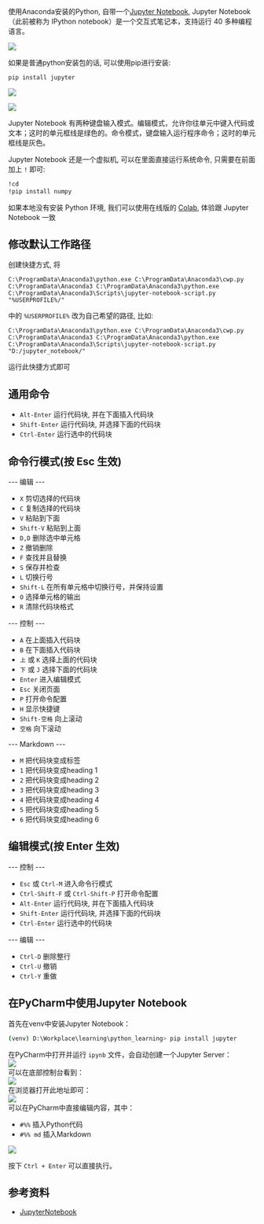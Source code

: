 使用Anaconda安装的Python, 自带一个[Jupyter Notebook](https://jupyter.org/), Jupyter Notebook（此前被称为 IPython notebook）是一个交互式笔记本，支持运行 40 多种编程语言。

![](https://cdn.nlark.com/yuque/0/2020/png/2213540/1596785247291-c9055aa5-b6d3-4fe8-97fa-e1b5d6ce7cdc.png#align=left&display=inline&height=117&originHeight=117&originWidth=111&size=0&status=done&style=none&width=111)

如果是普通python安装包的话, 可以使用pip进行安装:

```bash
pip install jupyter
```

![](https://cdn.nlark.com/yuque/0/2020/png/2213540/1596785170936-17d85318-6cda-499d-8c0d-7a0a2e640845.png#align=left&display=inline&height=459&originHeight=459&originWidth=873&size=0&status=done&style=none&width=873)

![](https://cdn.nlark.com/yuque/0/2020/png/2213540/1596785150076-2a06a4e5-902f-4d72-9373-7c3a8342147b.png#align=left&display=inline&height=456&originHeight=456&originWidth=570&size=0&status=done&style=none&width=570)

Jupyter Notebook 有两种键盘输入模式。编辑模式，允许你往单元中键入代码或文本；这时的单元框线是绿色的。命令模式，键盘输入运行程序命令；这时的单元框线是灰色。

Jupyter Notebook 还是一个虚拟机, 可以在里面直接运行系统命令, 只需要在前面加上 `!` 即可:

```bash
!cd
!pip install numpy
```

如果本地没有安装 Python 环境, 我们可以使用在线版的 [Colab](https://colab.research.google.com/), 体验跟 Jupyter Notebook 一致

<a name="3heBA"></a>
## 修改默认工作路径

创建快捷方式, 将

```
C:\ProgramData\Anaconda3\python.exe C:\ProgramData\Anaconda3\cwp.py C:\ProgramData\Anaconda3 C:\ProgramData\Anaconda3\python.exe C:\ProgramData\Anaconda3\Scripts\jupyter-notebook-script.py "%USERPROFILE%/"
```

中的 `%USERPROFILE%` 改为自己希望的路径, 比如:

```
C:\ProgramData\Anaconda3\python.exe C:\ProgramData\Anaconda3\cwp.py C:\ProgramData\Anaconda3 C:\ProgramData\Anaconda3\python.exe C:\ProgramData\Anaconda3\Scripts\jupyter-notebook-script.py "D:/jupyter_notebook/"
```

运行此快捷方式即可

<a name="p5Jc1"></a>
## 通用命令

- `Alt-Enter` 运行代码块, 并在下面插入代码块
- `Shift-Enter` 运行代码块, 并选择下面的代码块
- `Ctrl-Enter` 运行选中的代码块

<a name="YuPEe"></a>
## 命令行模式(按 Esc 生效)

--- 编辑 ---

- `X` 剪切选择的代码块
- `C` 复制选择的代码块
- `V` 粘贴到下面
- `Shift-V` 粘贴到上面
- `D,D` 删除选中单元格
- `Z` 撤销删除
- `F` 查找并且替换
- `S` 保存并检查
- `L` 切换行号
- `Shift-L` 在所有单元格中切换行号，并保持设置
- `O` 选择单元格的输出
- `R` 清除代码块格式

--- 控制 ---

- `A` 在上面插入代码块
- `B` 在下面插入代码块
- `上` 或 `K` 选择上面的代码块
- `下` 或 `J` 选择下面的代码块
- `Enter` 进入编辑模式
- `Esc` 关闭页面
- `P` 打开命令配置
- `H` 显示快捷键
- `Shift-空格` 向上滚动
- `空格` 向下滚动

--- Markdown ---

- `M` 把代码块变成标签
- `1` 把代码块变成heading 1
- `2` 把代码块变成heading 2
- `3` 把代码块变成heading 3
- `4` 把代码块变成heading 4
- `5` 把代码块变成heading 5
- `6` 把代码块变成heading 6

<a name="lxMNQ"></a>
## 编辑模式(按 Enter 生效)

--- 控制 ---

- `Esc` 或 `Ctrl-M` 进入命令行模式
- `Ctrl-Shift-F` 或 `Ctrl-Shift-P` 打开命令配置
- `Alt-Enter` 运行代码块, 并在下面插入代码块
- `Shift-Enter` 运行代码块, 并选择下面的代码块
- `Ctrl-Enter` 运行选中的代码块

--- 编辑 ---

- `Ctrl-D` 删除整行
- `Ctrl-U` 撤销
- `Ctrl-Y` 重做

<a name="qYnwE"></a>
## 在PyCharm中使用Jupyter Notebook

首先在venv中安装Jupyter Notebook：
```bash
(venv) D:\Workplace\learning\python_learning> pip install jupyter
```
在PyCharm中打开并运行 `ipynb` 文件，会自动创建一个Jupyter Server：<br />![](https://cdn.nlark.com/yuque/0/2020/png/2213540/1597197824596-2ddc6877-399d-492b-a1a5-934ba7479e3b.png#align=left&display=inline&height=240&originHeight=240&originWidth=548&size=0&status=done&style=none&width=548)<br />可以在底部控制台看到：<br />![](https://cdn.nlark.com/yuque/0/2020/png/2213540/1597197872098-375daddb-8f62-4c74-9e65-f85c826f56b3.png#align=left&display=inline&height=504&originHeight=504&originWidth=1672&size=0&status=done&style=none&width=1672)<br />在浏览器打开此地址即可：<br />![](https://cdn.nlark.com/yuque/0/2020/png/2213540/1597197909845-0d27cfa5-979a-47be-8f8b-a93287243a3b.png#align=left&display=inline&height=613&originHeight=613&originWidth=1355&size=0&status=done&style=none&width=1355)<br />可以在PyCharm中直接编辑内容，其中：

- `#%%` 插入Python代码
- `#%% md` 插入Markdown

![](https://cdn.nlark.com/yuque/0/2020/png/2213540/1597739259522-a726e6b0-bc79-489a-8851-d7628ddc2237.png#align=left&display=inline&height=196&originHeight=196&originWidth=1127&size=0&status=done&style=none&width=1127)

按下 `Ctrl + Enter` 可以直接执行。

<a name="ebI8U"></a>
## 参考资料

- [JupyterNotebook](https://www.osgeo.cn/jupyter/index.html)


